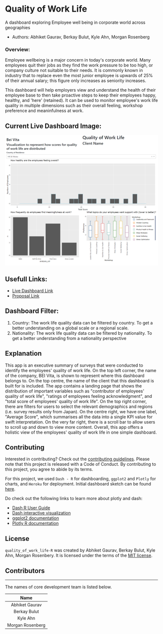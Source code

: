 # Quality of Work Life
A dashboard exploring Employee well being in corporate world across geographies

-   Authors: Abhiket Gaurav, Berkay Bulut, Kyle Ahn, Morgan Rosenberg

### Overview:
Employee wellbeing is a major concern in today's corporate world. Many employees quit their jobs as they find the work pressure to be too high, or company culture not suitable to their needs. It is commonly known in industry that to replace even the most junior employee is upwards of 25% of their annual salary; this figure only increases as seniority increases.

This dashboard will help employers view and understand the health of their employee base to then take proactive steps to keep their employees happy, healthy, and 'here' (retained). It can be used to monitor employee's work life quality in multiple dimensions such as their overall feeling, workshop preference and meaninfulness at work.

## Current Live Dashboard Image:
![alt text](https://github.com/UBC-MDS/quality_of_work_life-R/blob/master/doc/live_dashboard.png)

## Usefull Links:
- [Live Dashboard Link](https://quality-of-work-life-r.herokuapp.com/)
- [Proposal Link](https://github.com/UBC-MDS/quality_of_work_life-R/blob/main/proposal.md)


## Dashboard Filter:

1. Country: The work life quality data can be filtered by country. To get a better understanding on a global scale or a regional scale.
2. Nationality: The work life quality data can be filtered by nationality. To get a better understanding from a nationality perspective


## Explanation
This app is an executive summary of surveys that were conducted to identify the employees' quality of work life. On the top left corner, the name of the company, BEI Vita, is shown to represent where this dashboard belongs to. On the top centre, the name of the client that this dashboard is built for is included. The app contains a landing page that shows the distribution of important variables such as "contributor of employees' quality of work life", "ratings of employees feeling acknowledgment", and "total score of employees' quality of work life". On the top right corner, there are filters for users to select the relevant demographics and regions (i.e. survey results only from Japan). On the centre right, we have one label, "Average Score", which summarises all the data into a single KPI value for swift interpretation. On the very far right, there is a scroll bar to allow users to scroll up and down to view more content. Overall, this app offers a holistic view of the employees' quality of work life in one simple dashboard.

## Contributing

Interested in contributing? Check out the [contributing guidelines](https://github.com/UBC-MDS/quality_of_work_life-R/blob/main/CONTRIBUTING.md). Please note that this project is released with a Code of Conduct. By contributing to this project, you agree to abide by its terms.

For this project, we used `Dash - R` for dashboarding, `ggplot2` and `Plotly` for charts, and `Heroku` for deployment. Initial dashboard sketch can be found [here](https://github.com/UBC-MDS/quality_of_work_life-R/blob/main/doc/labelled_dashboard_sketch.png).

Do check out the following links to learn more about plotly and dash:

* [Dash R User Guide](https://dash.plotly.com/r)
* [Dash interactive visualization](https://dash.plotly.com/r/interactive-graphing)
* [ggplot2 documentation](https://ggplot2.tidyverse.org/)
* [Plotly R documentation](https://plotly.com/r/)

## License

`quality_of_work_life-R` was created by Abhiket Gaurav, Berkay Bulut, Kyle Ahn, Morgan Rosenbery. It is licensed under the terms of the [MIT license](https://github.com/UBC-MDS/quality_of_work_life-R/blob/main/LICENSE).

## Contributors
---
The names of core development team is listed below.

|           Name          |
|:-----------------------:|
|      Abhiket Gaurav     |
|      Berkay Bulut       |    
|        Kyle Ahn         |
|    Morgan Rosenberg     |
